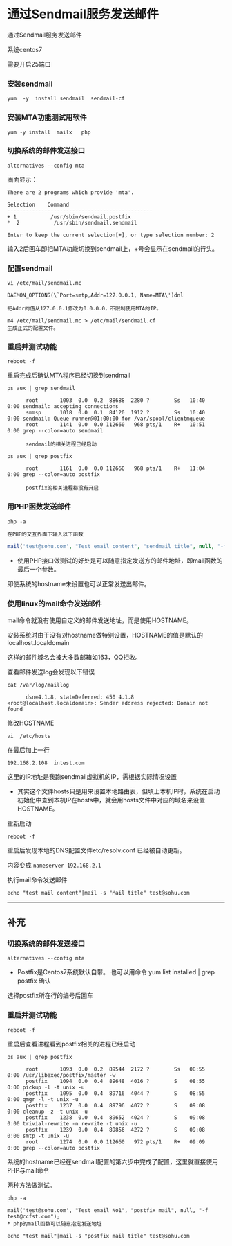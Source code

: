 # 通过Sendmail服务发送邮件


通过Sendmail服务发送邮件

系统centos7

需要开启25端口

<!--more-->

### 安装sendmail

```shell
yum  -y  install sendmail  sendmail-cf
```

### 安装MTA功能测试用软件

```shell
yum -y install  mailx   php
```

### 切换系统的邮件发送接口

```shell
alternatives --config mta
```

画面显示：

```shell
There are 2 programs which provide 'mta'.

Selection    Command
-----------------------------------------------
+ 1           /usr/sbin/sendmail.postfix
*  2           /usr/sbin/sendmail.sendmail

Enter to keep the current selection[+], or type selection number: 2
```

输入2后回车即把MTA功能切换到sendmail上，+号会显示在sendmail的行头。

### 配置sendmail

```shell
vi /etc/mail/sendmail.mc

DAEMON_OPTIONS(\`Port=smtp,Addr=127.0.0.1, Name=MTA\')dnl

把Addr的值从127.0.0.1修改为0.0.0.0，不限制使用MTA的IP。

m4 /etc/mail/sendmail.mc > /etc/mail/sendmail.cf
生成正式的配置文件。
```

### 重启并测试功能

`reboot -f`

重启完成后确认MTA程序已经切换到sendmail

```shell
ps aux | grep sendmail

      root       1003  0.0  0.2  88688  2280 ?        Ss   10:40   0:00 sendmail: accepting connections
      smmsp      1018  0.0  0.1  84120  1912 ?        Ss   10:40   0:00 sendmail: Queue runner@01:00:00 for /var/spool/clientmqueue
      root       1141  0.0  0.0 112660   968 pts/1    R+   10:51   0:00 grep --color=auto sendmail

      sendmail的相关进程已经启动

ps aux | grep postfix

      root       1161  0.0  0.0 112660   968 pts/1    R+   11:04   0:00 grep --color=auto postfix

      postfix的相关进程都没有开启
```

### 用PHP函数发送邮件

```php
php -a

在PHP的交互界面下输入以下函数

mail('test@sohu.com', "Test email content", "sendmail title", null, "-f testname@sendmail.com");
```

* 使用PHP接口做测试的好处是可以随意指定发送方的邮件地址，即mail函数的最后一个参数。

即使系统的hostname未设置也可以正常发送出邮件。

### 使用linux的mail命令发送邮件

mail命令就没有使用自定义的邮件发送地址，而是使用HOSTNAME。

安装系统时由于没有对hostname做特别设置，HOSTNAME的值是默认的 localhost.localdomain

这样的邮件域名会被大多数邮箱如163，QQ拒收。

查看邮件发送log会发现以下错误

```shell
cat /var/log/maillog

      dsn=4.1.8, stat=Deferred: 450 4.1.8 <root@localhost.localdomain>: Sender address rejected: Domain not found
```

修改HOSTNAME

`vi  /etc/hosts`

在最后加上一行

`192.168.2.108  intest.com`

这里的IP地址是我跑sendmail虚拟机的IP，需根据实际情况设置

* 其实这个文件hosts只是用来设置本地路由表，但填上本机IP时，系统在启动初始化中查到本机IP在hosts中，就会用hosts文件中对应的域名来设置HOSTNAME。

重新启动

`reboot -f`

重启后发现本地的DNS配置文件etc/resolv.conf 已经被自动更新。

内容变成  `nameserver 192.168.2.1`

执行mail命令发送邮件

`echo "test mail content"|mail -s "Mail title" test@sohu.com`

----------

## 补充

### 切换系统的邮件发送接口

`alternatives --config mta`

* Postfix是Centos7系统默认自带。 也可以用命令 yum list installed | grep postfix 确认

选择postfix所在行的编号后回车

### 重启并测试功能

`reboot -f`

重启后查看进程看到postfix相关的进程已经启动

```shell
ps aux | grep postfix

      root       1093  0.0  0.2  89544  2172 ?        Ss   08:55   0:00 /usr/libexec/postfix/master -w
      postfix    1094  0.0  0.4  89648  4016 ?        S    08:55   0:00 pickup -l -t unix -u
      postfix    1095  0.0  0.4  89716  4044 ?        S    08:55   0:00 qmgr -l -t unix -u
      postfix    1237  0.0  0.4  89796  4072 ?        S    09:08   0:00 cleanup -z -t unix -u
      postfix    1238  0.0  0.4  89652  4024 ?        S    09:08   0:00 trivial-rewrite -n rewrite -t unix -u
      postfix    1239  0.0  0.4  89856  4272 ?        S    09:08   0:00 smtp -t unix -u
      root       1274  0.0  0.0 112660   972 pts/1    R+   09:09   0:00 grep --color=auto postfix
```


系统的hostname已经在sendmail配置的第六步中完成了配置，这里就直接使用PHP与mail命令

两种方法做测试。

```shell
php -a

mail('test@sohu.com', "Test email No1", "postfix mail", null, "-f test@ccfst.com");
* php的mail函数可以随意指定发送地址

echo "test mail"|mail -s "postfix mail title" test@sohu.com
```

